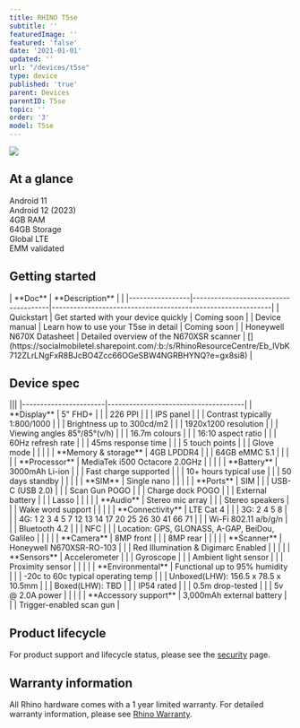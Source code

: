 ```yaml
---
title: RHINO T5se
subtitle: ''
featuredImage: ''
featured: 'false'
date: '2021-01-01'
updated: ''
url: "/devices/t5se"
type: device
published: 'true'
parent: Devices
parentID: T5se
topic: ''
order: '3'
model: T5se
---
```


[![](/assets/t5se_wireframe.svg)](/assets/t5se_wireframe.svg)

<div class="device-intro">
  <h2>At a glance</h2>
  <div id="glance_grid">
    <div class="glance-item">
      <div class="glance-icon">
        <i class="fas fa-rocket-launch"></i>
      </div>
      <div class="glance-text">
        Android 11
      </div>
    </div>
    <div class="glance-item">
      <div class="glance-icon">
        <i class="fas fa-arrow-alt-up"></i>
      </div>
      <div class="glance-text">
        Android 12 (2023)
      </div>
    </div>
    <div class="glance-item">
      <div class="glance-icon">
        <i class="fas fa-memory"></i>
      </div>
      <div class="glance-text">
        4GB RAM
      </div>
    </div>
    <div class="glance-item">
      <div class="glance-icon">
        <i class="fas fa-hdd"></i>
      </div>
      <div class="glance-text">
        64GB Storage
      </div>
    </div>
    <div class="glance-item">
      <div class="glance-icon">
        <i class="fas fa-signal"></i>
      </div>
      <div class="glance-text">
        Global LTE
      </div>
    </div>
    <div class="glance-item">
      <div class="glance-icon">
        <i class="fas fa-badge-check"></i>
      </div>
      <div class="glance-text">
        EMM validated
      </div>
    </div>
  </div>
</div>

## Getting started

<div id="support_table" markdown="1">
| **Doc**         | **Description**                      | <i class="fa fa-cloud"></i>                                 |
|-----------------|--------------------------------------|-------------------------------------------------------------|
| Quickstart      | Get started with your device quickly | Coming soon |
| Device manual   | Learn how to use your T5se in detail | Coming soon |
| Honeywell N670X Datasheet   | Detailed overview of the N670XSR scanner | [<i class="fas fa-download"></i>](https://socialmobiletel.sharepoint.com/:b:/s/RhinoResourceCentre/Eb_lVbK712ZLrLNgFxR8BJcBO4Zcc66OGeSBW4NGRBHYNQ?e=gx8si8) |
</div>

## Device spec

<div id="support_table" class="table-headless table-spec" markdown="1">
|||
|-----------------------|--------------------------------------|
| **Display**           | 5" FHD+                             |
|                       | 226 PPI                              |
|                       | IPS panel                            |
|                       | Contrast typically 1:800/1000        |
|                       | Brightness up to 300cd/m2            |
|                       | 1920x1200 resolution                 |
|                       | Viewing angles 85°/85°(v/h)          |
|                       | 16.7m colours                        |
|                       | 16:10 aspect ratio                   |
|                       | 60Hz refresh rate                    |
|                       | 45ms response time                   |
|                       | 5 touch points                       |
|                       | Glove mode                           |
|                       |                                      |
| **Memory & storage**  | 4GB LPDDR4                           |
|                       | 64GB eMMC 5.1                        |
|                       |                                      |
| **Processor**         | MediaTek i500 Octacore 2.0GHz        |
|                       |                                      |
| **Battery**           | 3000mAh Li-ion                       |
|                       | Fast charge supported                |
|                       | 10+ hours typical use                |
|                       | 50 days standby                      |
|                       |                                      |
| **SIM**               | Single nano                          |
|                       |                                      |
| **Ports**             | SIM                                  |
|                       | USB-C (USB 2.0)                      |
|                       | Scan Gun POGO                        |
|                       | Charge dock POGO                     |
|                       | External battery                     |
|                       | Lasso                                |
|                       |                                      |
| **Audio**             | Stereo mic array                     |
|                       | Stereo speakers                      |
|                       | Wake word support                    |
|                       |                                      |
| **Connectivity**      | LTE Cat 4                            |
|                       | 3G: 2 4 5 8                          |
|                       | 4G: 1 2 3 4 5 7 12 13 14 17 20 25 26 30 41 66 71 |
|                       | Wi-Fi 802.11 a/b/g/n                 |
|                       | Bluetooth 4.2                        |
|                       | NFC                                  |
|                       | Location: GPS, GLONASS, A-GAP, BeiDou, Galileo |
|                       |                                      |
| **Camera**            | 8MP front                            |
|                       | 8MP rear                             |
|                       |                                      |
| **Scanner**           | Honeywell N670XSR-RO-103             |
|                       | Red Illumination & Digimarc Enabled  |
|                       |                                      |
| **Sensors**           | Accelerometer                        |
|                       | Gyroscope                            |
|                       | Ambient light sensor                 |
|                       | Proximity sensor                     |
|                       |                                      |
| **Environmental**     | Functional up to 95% humidity        |
|                       | -20c to 60c typical operating temp   |
|                       | Unboxed(LHW): 156.5 x 78.5 x 10.5mm  |
|                       | Boxed(LHW): TBD   |
|                       | IP54 rated                           |
|                       | 0.5m drop-tested                     |
|                       | 5v @ 2.0A power                      |
|                       |                                      |
| **Accessory support** | 3,000mAh external battery            |
|                       | Trigger-enabled scan gun             |
</div>

## Product lifecycle

For product support and lifecycle status, please see the [security](/security) page.

## Warranty information

All Rhino hardware comes with a 1 year limited warranty. For detailed warranty information, please see [Rhino Warranty](/support/warranty).
